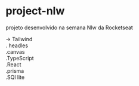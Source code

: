 # project-nlw
<div>
  projeto desenvolvido na semana Nlw da Rocketseat
<br>

-> Tailwind 
<br>
. headles
<br>
.canvas
<br>
.TypeScript
<br>
.React
<br>
.prisma
<br>
.SQl lite
  </div>

